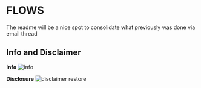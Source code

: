 # FLOWS

The readme will be a nice spot to consolidate what previously was done via email thread

## Info and Disclaimer

**Info**
![info](https://cloud.githubusercontent.com/assets/1480565/14056552/183704ba-f2b3-11e5-86dc-4b2503b0c8d4.png)

**Disclosure**
![disclaimer restore](https://cloud.githubusercontent.com/assets/1480565/14056559/2b6e65d2-f2b3-11e5-9fa8-27c6b1fc630e.png)
